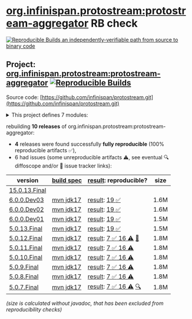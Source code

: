 [org.infinispan.protostream:protostream-aggregator](https://central.sonatype.com/artifact/org.infinispan.protostream/protostream-aggregator/versions) RB check
=======

[![Reproducible Builds](https://reproducible-builds.org/images/logos/rb.svg) an independently-verifiable path from source to binary code](https://reproducible-builds.org/)

## Project: [org.infinispan.protostream:protostream-aggregator](https://central.sonatype.com/artifact/org.infinispan.protostream/protostream-aggregator/versions) [![Reproducible Builds](https://img.shields.io/endpoint?url=https://raw.githubusercontent.com/jvm-repo-rebuild/reproducible-central/master/content/org/infinispan/protostream/badge.json)](https://github.com/jvm-repo-rebuild/reproducible-central/blob/master/content/org/infinispan/protostream/README.md)

Source code: [https://github.com/infinispan/protostream.git](https://github.com/infinispan/protostream.git)

<details><summary>This project defines 7 modules:</summary>

* [org.infinispan.protostream:parent](https://central.sonatype.com/artifact/org.infinispan.protostream/parent/overview)
* [org.infinispan.protostream:proto-schema-compatibility-maven-plugin](https://central.sonatype.com/artifact/org.infinispan.protostream/proto-schema-compatibility-maven-plugin/overview)
* [org.infinispan.protostream:protostream](https://central.sonatype.com/artifact/org.infinispan.protostream/protostream/overview)
* [org.infinispan.protostream:protostream-aggregator](https://central.sonatype.com/artifact/org.infinispan.protostream/protostream-aggregator/overview)
* [org.infinispan.protostream:protostream-integrationtests](https://central.sonatype.com/artifact/org.infinispan.protostream/protostream-integrationtests/overview)
* [org.infinispan.protostream:protostream-processor](https://central.sonatype.com/artifact/org.infinispan.protostream/protostream-processor/overview)
* [org.infinispan.protostream:protostream-types](https://central.sonatype.com/artifact/org.infinispan.protostream/protostream-types/overview)
</details>

rebuilding **10 releases** of org.infinispan.protostream:protostream-aggregator:
- **4** releases were found successfully **fully reproducible** (100% reproducible artifacts :white_check_mark:),
- 6 had issues (some unreproducible artifacts :warning:, see eventual :mag: diffoscope and/or :memo: issue tracker links):

| version | [build spec](/BUILDSPEC.md) | [result](https://reproducible-builds.org/docs/jvm/): reproducible? | size |
| -- | --------- | ------ | -- |
| [15.0.13.Final](https://central.sonatype.com/artifact/org.infinispan.protostream/parent/15.0.13.Final/pom) | | | |
| [6.0.0.Dev03](https://central.sonatype.com/artifact/org.infinispan.protostream/protostream-aggregator/6.0.0.Dev03/pom) | [mvn jdk17](protostream-6.0.0.Dev03.buildspec) | [result](protostream-aggregator-6.0.0.Dev03.buildinfo): [19 :white_check_mark: ](protostream-aggregator-6.0.0.Dev03.buildcompare) | 1.6M |
| [6.0.0.Dev02](https://central.sonatype.com/artifact/org.infinispan.protostream/protostream-aggregator/6.0.0.Dev02/pom) | [mvn jdk17](protostream-6.0.0.Dev02.buildspec) | [result](protostream-aggregator-6.0.0.Dev02.buildinfo): [19 :white_check_mark: ](protostream-aggregator-6.0.0.Dev02.buildcompare) | 1.6M |
| [6.0.0.Dev01](https://central.sonatype.com/artifact/org.infinispan.protostream/protostream-aggregator/6.0.0.Dev01/pom) | [mvn jdk17](protostream-6.0.0.Dev01.buildspec) | [result](protostream-aggregator-6.0.0.Dev01.buildinfo): [19 :white_check_mark: ](protostream-aggregator-6.0.0.Dev01.buildcompare) | 1.5M |
| [5.0.13.Final](https://central.sonatype.com/artifact/org.infinispan.protostream/protostream-aggregator/5.0.13.Final/pom) | [mvn jdk17](protostream-5.0.13.Final.buildspec) | [result](protostream-aggregator-5.0.13.Final.buildinfo): [19 :white_check_mark: ](protostream-aggregator-5.0.13.Final.buildcompare) | 1.5M |
| [5.0.12.Final](https://central.sonatype.com/artifact/org.infinispan.protostream/protostream-aggregator/5.0.12.Final/pom) | [mvn jdk17](protostream-5.0.12.Final.buildspec) | [result](protostream-aggregator-5.0.12.Final.buildinfo): [7 :white_check_mark:  16 :warning:](protostream-aggregator-5.0.12.Final.buildcompare) [:memo:](https://github.com/infinispan/protostream/pull/358) | 1.8M |
| [5.0.11.Final](https://central.sonatype.com/artifact/org.infinispan.protostream/protostream-aggregator/5.0.11.Final/pom) | [mvn jdk17](protostream-5.0.11.Final.buildspec) | [result](protostream-aggregator-5.0.11.Final.buildinfo): [7 :white_check_mark:  16 :warning:](protostream-aggregator-5.0.11.Final.buildcompare) | 1.8M |
| [5.0.10.Final](https://central.sonatype.com/artifact/org.infinispan.protostream/protostream-aggregator/5.0.10.Final/pom) | [mvn jdk17](protostream-5.0.10.Final.buildspec) | [result](protostream-aggregator-5.0.10.Final.buildinfo): [7 :white_check_mark:  16 :warning:](protostream-aggregator-5.0.10.Final.buildcompare) | 1.8M |
| [5.0.9.Final](https://central.sonatype.com/artifact/org.infinispan.protostream/protostream-aggregator/5.0.9.Final/pom) | [mvn jdk17](protostream-5.0.9.Final.buildspec) | [result](protostream-aggregator-5.0.9.Final.buildinfo): [7 :white_check_mark:  16 :warning:](protostream-aggregator-5.0.9.Final.buildcompare) | 1.8M |
| [5.0.8.Final](https://central.sonatype.com/artifact/org.infinispan.protostream/protostream-aggregator/5.0.8.Final/pom) | [mvn jdk17](protostream-5.0.8.Final.buildspec) | [result](protostream-aggregator-5.0.8.Final.buildinfo): [7 :white_check_mark:  16 :warning:](protostream-aggregator-5.0.8.Final.buildcompare) | 1.8M |
| [5.0.7.Final](https://central.sonatype.com/artifact/org.infinispan.protostream/protostream-aggregator/5.0.7.Final/pom) | [mvn jdk17](protostream-5.0.7.Final.buildspec) | [result](protostream-aggregator-5.0.7.Final.buildinfo): [7 :white_check_mark:  16 :warning:](protostream-aggregator-5.0.7.Final.buildcompare) [:mag:](protostream-aggregator-5.0.7.Final.diffoscope) | 1.8M |

<i>(size is calculated without javadoc, that has been excluded from reproducibility checks)</i>
